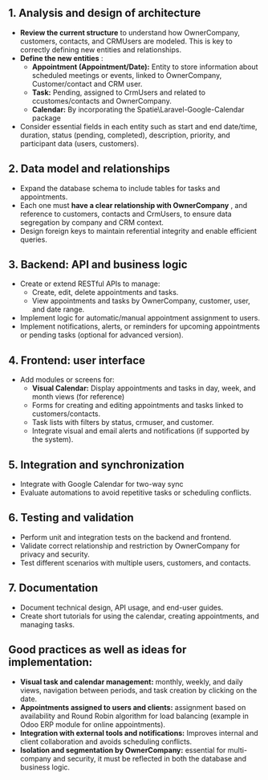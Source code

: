 ## 1\. Analysis and design of architecture

- **Review the current structure** to understand how OwnerCompany, customers, contacts, and CRMUsers are modeled. This is key to correctly defining new entities and relationships.
- **Define the new entities** :
    - **Appointment (Appointment/Date):** Entity to store information about scheduled meetings or events, linked to OwnerCompany, Customer/contact and CRM user.
    - **Task:** Pending, assigned to CrmUsers and related to ccustomes/contacts and OwnerCompany.
    - **Calendar:** By incorporating the Spatie\\Laravel-Google-Calendar package
- Consider essential fields in each entity such as start and end date/time, duration, status (pending, completed), description, priority, and participant data (users, customers).

## 2\. Data model and relationships

- Expand the database schema to include tables for tasks and appointments.
- Each one must **have a clear relationship with OwnerCompany** , and reference to customers, contacts and CrmUsers, to ensure data segregation by company and CRM context.
- Design foreign keys to maintain referential integrity and enable efficient queries.

## 3\. Backend: API and business logic

- Create or extend RESTful APIs to manage:
    - Create, edit, delete appointments and tasks.
    - View appointments and tasks by OwnerCompany, customer, user, and date range.
- Implement logic for automatic/manual appointment assignment to users.
- Implement notifications, alerts, or reminders for upcoming appointments or pending tasks (optional for advanced version).

## 4\. Frontend: user interface

- Add modules or screens for:
    - **Visual Calendar:** Display appointments and tasks in day, week, and month views (for reference)
    - Forms for creating and editing appointments and tasks linked to customers/contacts.
    - Task lists with filters by status, crmuser, and customer.
    - Integrate visual and email alerts and notifications (if supported by the system).

## 5\. Integration and synchronization

- Integrate with Google Calendar for two-way sync
- Evaluate automations to avoid repetitive tasks or scheduling conflicts.

## 6\. Testing and validation

- Perform unit and integration tests on the backend and frontend.
- Validate correct relationship and restriction by OwnerCompany for privacy and security.
- Test different scenarios with multiple users, customers, and contacts.

## 7\. Documentation

- Document technical design, API usage, and end-user guides.
- Create short tutorials for using the calendar, creating appointments, and managing tasks.

## Good practices as well as ideas for implementation:

- **Visual task and calendar management:** monthly, weekly, and daily views, navigation between periods, and task creation by clicking on the date.
- **Appointments assigned to users and clients:** assignment based on availability and Round Robin algorithm for load balancing (example in Odoo ERP module for online appointments).
- **Integration with external tools and notifications:** Improves internal and client collaboration and avoids scheduling conflicts.
- **Isolation and segmentation by OwnerCompany:** essential for multi-company and security, it must be reflected in both the database and business logic.
